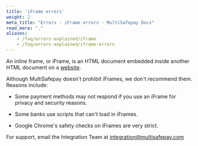```yaml
---
title: 'iFrame errors'
weight: 2
meta_title: "Errors - iFrame errors - MultiSafepay Docs"
read_more: "."
aliases:
    - /faq/errors-explained/iframe
    - /faq/errors-explained/iframe-errors
---
```

 
An inline frame, or iFrame, is an HTML document embedded inside another HTML document on a [website](/getting-started/glossary/#website). 
 
Although MultiSafepay doesn't prohibit iFrames, we don't recommend them. Reasons include:

- Some payment methods may not respond if you use an iFrame for privacy and security reasons.
 
- Some banks use scripts that can't load in iFrames. 

- Google Chrome's safety checks on iFrames are very strict.

For support, email the Integration Team at <integration@multisafepay.com>
 
